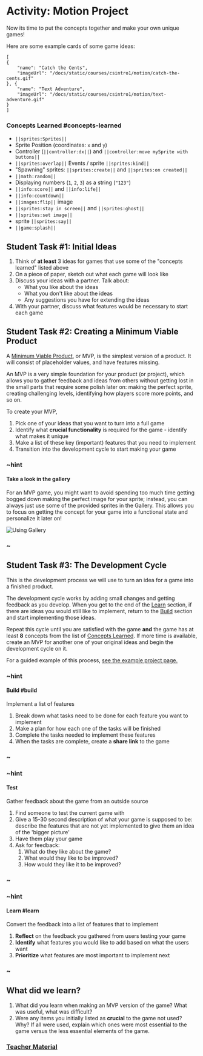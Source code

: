 # Activity: Motion Project

Now its time to put the concepts together and make your own unique games!

Here are some example cards of some game ideas:

```codecard
[
{
    "name": "Catch the Cents",
    "imageUrl": "/docs/static/courses/csintro1/motion/catch-the-cents.gif"
}, {
    "name": "Text Adventure",
    "imageUrl": "/docs/static/courses/csintro1/motion/text-adventure.gif"
}
]
```

### Concepts Learned #concepts-learned

* ``||sprites:Sprites||``
* Sprite Position (coordinates: ``x`` and ``y``)
* Controller (``||controller:dx||``) and ``||controller:move mySprite with buttons||``
* ``||sprites:overlap||`` Events / sprite ``||sprites:kind||``
* "Spawning" sprites: ``||sprites:create||`` and ``||sprites:on created||``
* ``||math:random||``
* Displaying numbers (`1`, `2`, `3`) as a string (`"123"`)
* ``||info:score||`` and ``||info:life||``
* ``||info:countdown||``
* ``||images:flip||`` image
* ``||sprites:stay in screen||`` and ``||sprites:ghost||``
* ``||sprites:set image||``
* sprite ``||sprites:say||``
* ``||game:splash||``

## Student Task #1: Initial Ideas

1. Think of **at least** 3 ideas for games that use some of the "concepts learned" listed above
2. On a piece of paper, sketch out what each game will look like
3. Discuss your ideas with a partner. Talk about:
    * What you like about the ideas
    * What you don't like about the ideas
    * Any suggestions you have for extending the ideas
4. With your partner, discuss what features would be necessary to start each game

## Student Task #2: Creating a Minimum Viable Product

A [Minimum Viable Product](https://www.bing.com/search?q=Minimum+Viable+Product), or MVP, is the simplest version of a product. It will consist of placeholder values, and have features missing.

An MVP is a very simple foundation for your product (or project), which allows you to gather feedback and ideas from others without getting lost in the small parts that require some polish later on: making the perfect sprite, creating challenging levels, identifying how players score more points, and so on.

To create your MVP,

1. Pick one of your ideas that you want to turn into a full game
2. Identify what **crucial functionality** is required for the game - identify what makes it unique
3. Make a list of these key (important) features that you need to implement
4. Transition into the development cycle to start making your game

### ~hint

#### Take a look in the gallery

For an MVP game, you might want to avoid spending too much time getting bogged down making the perfect image for your sprite; instead, you can always just use some of the provided sprites in the Gallery. This allows you to focus on getting the concept for your game into a functional state and personalize it later on!

![Using Gallery](/static/courses/csintro1/project/image-gallery.gif)

### ~

## Student Task #3: The Development Cycle

This is the development process we will use to turn an idea for a game into a finished product.

The development cycle works by adding small changes and getting feedback as you develop. When you get to the end of the [Learn](#learn) section, if there are ideas you would still like to implement, return to the [Build](#build) section and start implementing those ideas.

Repeat this cycle until you are satisfied with the game **and** the game has at least **8** concepts from the list of [Concepts Learned](#concepts-learned). If more time is available, create an MVP for another one of your original ideas and begin the development cycle on it.

For a guided example of this process, [see the example project page.](/courses/csintro1/project/example)

### ~hint

#### Build #build

Implement a list of features

1. Break down what tasks need to be done for each feature you want to implement
2. Make a plan for how each one of the tasks will be finished
3. Complete the tasks needed to implement these features
4. When the tasks are complete, create a **share link** to the game

### ~

### ~hint

#### Test

Gather feedback about the game from an outside source

1. Find someone to test the current game with
2. Give a 15-30 second description of what your game is supposed to be: describe the features that are not yet implemented to give them an idea of the 'bigger picture'
3. Have them play your game
4. Ask for feedback:
    1. What do they like about the game?
    2. What would they like to be improved?
    3. How would they like it to be improved?

### ~

### ~hint

#### Learn #learn

Convert the feedback into a list of features that to implement

1. **Reflect** on the feedback you gathered from users testing your game
2. **Identify** what features you would like to add based on what the users want
3. **Prioritize** what features are most important to implement next

### ~

## What did we learn?

1. What did you learn when making an MVP version of the game? What was useful, what was difficult?
2. Were any items you initially listed as **crucial** to the game not used? Why? If all were used, explain which ones were most essential to the game versus the less essential elements of the game.

### [Teacher Material](/courses/csintro1/about/teachers)

